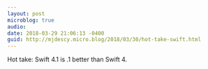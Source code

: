 ```yaml
---
layout: post
microblog: true
audio: 
date: 2018-03-29 21:06:13 -0400
guid: http://mjdescy.micro.blog/2018/03/30/hot-take-swift.html
---
```

Hot take: Swift 4.1 is .1 better than Swift 4.

